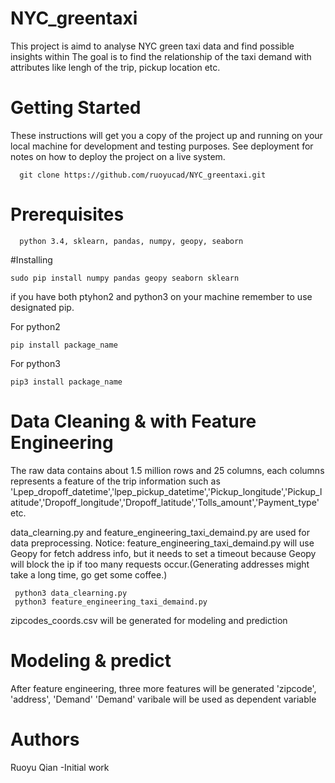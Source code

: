# NYC_greentaxi
This project is aimd to analyse NYC green taxi data and find possible insights within
The goal is to find the relationship of the taxi demand with attributes like lengh of the trip, pickup location etc. 
# Getting Started
These instructions will get you a copy of the project up and running on your local machine for development and testing purposes. See deployment for notes on how to deploy the project on a live system.
```
  git clone https://github.com/ruoyucad/NYC_greentaxi.git 
```
# Prerequisites
```
  python 3.4, sklearn, pandas, numpy, geopy, seaborn
```
#Installing
```
sudo pip install numpy pandas geopy seaborn sklearn
```
if you have both ptyhon2 and python3 on your machine remember to use designated pip.

For python2 
```
pip install package_name
```
For python3
```
pip3 install package_name
```

# Data Cleaning & with Feature Engineering
The raw data contains about 1.5 million rows and 25 columns, each columns represents a feature of the trip information
such as 'Lpep_dropoff_datetime','lpep_pickup_datetime','Pickup_longitude','Pickup_latitude','Dropoff_longitude','Dropoff_latitude','Tolls_amount','Payment_type' etc. 

data_clearning.py and feature_engineering_taxi_demaind.py are used for data preprocessing. 
Notice:  feature_engineering_taxi_demaind.py will use Geopy for fetch address info, but it needs to set a timeout 
because Geopy will block the ip if too many requests occur.(Generating addresses might take a long time, go get some coffee.)
```
 python3 data_clearning.py
 python3 feature_engineering_taxi_demaind.py
```
zipcodes_coords.csv will be generated for modeling and prediction
# Modeling & predict 
After feature engineering, three more features will be generated 'zipcode', 'address', 'Demand'
'Demand' varibale will be used as dependent variable 

# Authors
Ruoyu Qian -Initial work
